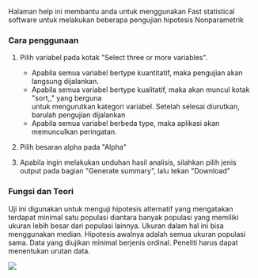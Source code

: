 Halaman help ini membantu anda untuk menggunakan Fast statistical software untuk melakukan beberapa pengujian hipotesis Nonparametrik

### Cara penggunaan 

1. Pilih variabel pada kotak "Select three or more variables".<br/>
	- Apabila semua variabel bertype kuantitatif, maka pengujian akan langsung dijalankan.<br/>
	- Apabila semua variabel bertype kualitatif, maka akan muncul kotak "sort,," yang berguna <br/>
	  untuk mengurutkan kategori variabel. Setelah selesai diurutkan, barulah pengujian dijalankan <br/>
	- Apabila semua variabel berbeda type, maka aplikasi akan memunculkan peringatan.<br/>
	
2. Pilih besaran alpha pada "Alpha"

3. Apabila ingin melakukan unduhan hasil analisis, silahkan pilih jenis output pada bagian "Generate summary", lalu tekan "Download"



### Fungsi dan Teori

Uji ini digunakan untuk menguji hipotesis alternatif yang mengatakan terdapat minimal satu populasi diantara banyak populasi yang memiliki ukuran lebih besar dari populasi lainnya. Ukuran dalam hal ini bisa menggunakan median. Hipotesis awalnya adalah semua ukuran populasi sama. Data yang diujikan minimal berjenis ordinal. Peneliti harus dapat menentukan urutan data.

![](figures/nonpar/page.png)<br/> 


